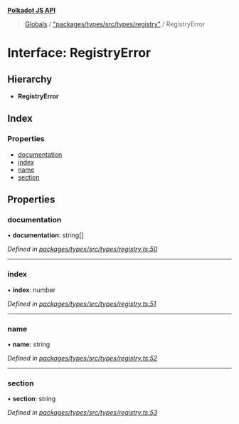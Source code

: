 **[Polkadot JS API](../README.md)**

> [Globals](../globals.md) / ["packages/types/src/types/registry"](../modules/_packages_types_src_types_registry_.md) / RegistryError

# Interface: RegistryError

## Hierarchy

* **RegistryError**

## Index

### Properties

* [documentation](_packages_types_src_types_registry_.registryerror.md#documentation)
* [index](_packages_types_src_types_registry_.registryerror.md#index)
* [name](_packages_types_src_types_registry_.registryerror.md#name)
* [section](_packages_types_src_types_registry_.registryerror.md#section)

## Properties

### documentation

•  **documentation**: string[]

*Defined in [packages/types/src/types/registry.ts:50](https://github.com/polkadot-js/api/blob/014fa123b/packages/types/src/types/registry.ts#L50)*

___

### index

•  **index**: number

*Defined in [packages/types/src/types/registry.ts:51](https://github.com/polkadot-js/api/blob/014fa123b/packages/types/src/types/registry.ts#L51)*

___

### name

•  **name**: string

*Defined in [packages/types/src/types/registry.ts:52](https://github.com/polkadot-js/api/blob/014fa123b/packages/types/src/types/registry.ts#L52)*

___

### section

•  **section**: string

*Defined in [packages/types/src/types/registry.ts:53](https://github.com/polkadot-js/api/blob/014fa123b/packages/types/src/types/registry.ts#L53)*
